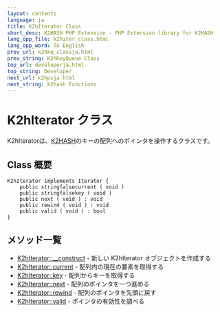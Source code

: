 ```yaml
---
layout: contents
language: ja
title: K2hIterator Class
short_desc: K2HASH PHP Extension - PHP Extension library for K2HASH
lang_opp_file: k2hiter_class.html
lang_opp_word: To English
prev_url: k2hkq_classja.html
prev_string: K2hKeyQueue Class
top_url: developerja.html
top_string: Developer
next_url: k2hpxja.html
next_string: k2hash Functions
---
```


# K2hIterator クラス
K2hIteratorは、[K2HASH](https://k2hash.antpick.ax/indexja.html)のキーの配列へのポインタを操作するクラスです。   

## Class 概要

```
K2hIterator implements Iterator {
    public stringfalsecurrent ( void )
    public stringfalsekey ( void )
    public next ( void ) : void
    public rewind ( void ) : void
    public valid ( void ) : bool
}
```


## メソッド一覧

- [K2hIterator::__construct](k2hiter_constructja.html) - 新しい K2hIterator オブジェクトを作成する
- [K2hIterator::current](k2hiter_currentja.html) - 配列内の現在の要素を取得する
- [K2hIterator::key](k2hiter_keyja.html) - 配列からキーを取得する
- [K2hIterator::next](k2hiter_nextja.html) - 配列のポインタを一つ進める
- [K2hIterator::rewind](k2hiter_rewindja.html) - 配列のポインタを先頭に戻す
- [K2hIterator::valid](k2hiter_validja.html) - ポインタの有効性を調べる
